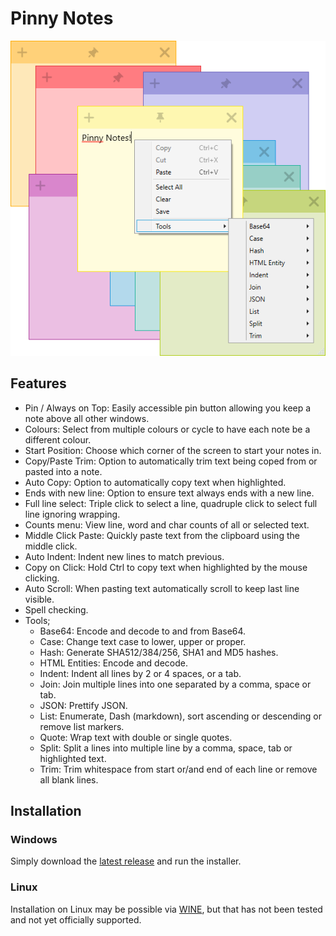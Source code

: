 # Pinny Notes
![Pinny Notes Screenshot](assets/Screenshot.png)

## Features
- Pin / Always on Top: Easily accessible pin button allowing you keep a note above all other windows.
- Colours: Select from multiple colours or cycle to have each note be a different colour.
- Start Position: Choose which corner of the screen to start your notes in.
- Copy/Paste Trim: Option to automatically trim text being coped from or pasted into a note.
- Auto Copy: Option to automatically copy text when highlighted.
- Ends with new line: Option to ensure text always ends with a new line.
- Full line select: Triple click to select a line, quadruple click to select full line ignoring wrapping.
- Counts menu: View line, word and char counts of all or selected text.
- Middle Click Paste: Quickly paste text from the clipboard using the middle click.
- Auto Indent: Indent new lines to match previous.
- Copy on Click: Hold Ctrl to copy text when highlighted by the mouse clicking.
- Auto Scroll: When pasting text automatically scroll to keep last line visible.
- Spell checking.
- Tools;
  - Base64: Encode and decode to and from Base64.
  - Case: Change text case to lower, upper or proper.
  - Hash: Generate SHA512/384/256, SHA1 and MD5 hashes.
  - HTML Entities: Encode and decode.
  - Indent: Indent all lines by 2 or 4 spaces, or a tab.
  - Join: Join multiple lines into one separated by a comma, space or tab.
  - JSON: Prettify JSON.
  - List: Enumerate, Dash (markdown), sort ascending or descending or remove list markers.
  - Quote: Wrap text with double or single quotes.
  - Split: Split a lines into multiple line by a comma, space, tab or highlighted text.
  - Trim: Trim whitespace from start or/and end of each line or remove all blank lines.

## Installation

### Windows

Simply download the [latest release](https://github.com/63BeetleSmurf/pinny_notes/releases) and run the installer.

### Linux

Installation on Linux may be possible via [WINE](https://www.winehq.org/), but that has not been tested and not yet officially supported.
